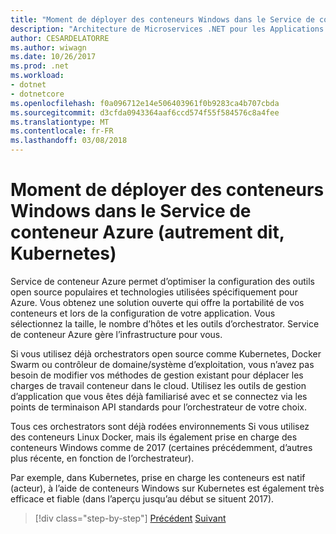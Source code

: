 ```yaml
---
title: "Moment de déployer des conteneurs Windows dans le Service de conteneur Azure (autrement dit, Kubernetes)"
description: "Architecture de Microservices .NET pour les Applications .NET en conteneur | Moment de déployer des conteneurs Windows dans le Service de conteneur Azure (autrement dit, Kubernetes)"
author: CESARDELATORRE
ms.author: wiwagn
ms.date: 10/26/2017
ms.prod: .net
ms.workload:
- dotnet
- dotnetcore
ms.openlocfilehash: f0a096712e14e506403961f0b9283ca4b707cbda
ms.sourcegitcommit: d3cfda0943364aaf6ccd574f55f584576c8a4fee
ms.translationtype: MT
ms.contentlocale: fr-FR
ms.lasthandoff: 03/08/2018
---
```

# <a name="when-to-deploy-windows-containers-to-azure-container-service-that-is-kubernetes"></a>Moment de déployer des conteneurs Windows dans le Service de conteneur Azure (autrement dit, Kubernetes)

Service de conteneur Azure permet d’optimiser la configuration des outils open source populaires et technologies utilisées spécifiquement pour Azure. Vous obtenez une solution ouverte qui offre la portabilité de vos conteneurs et lors de la configuration de votre application. Vous sélectionnez la taille, le nombre d’hôtes et les outils d’orchestrator. Service de conteneur Azure gère l’infrastructure pour vous.

Si vous utilisez déjà orchestrators open source comme Kubernetes, Docker Swarm ou contrôleur de domaine/système d’exploitation, vous n’avez pas besoin de modifier vos méthodes de gestion existant pour déplacer les charges de travail conteneur dans le cloud. Utilisez les outils de gestion d’application que vous êtes déjà familiarisé avec et se connectez via les points de terminaison API standards pour l’orchestrateur de votre choix.

Tous ces orchestrators sont déjà rodées environnements Si vous utilisez des conteneurs Linux Docker, mais ils également prise en charge des conteneurs Windows comme de 2017 (certaines précédemment, d’autres plus récente, en fonction de l’orchestrateur).

Par exemple, dans Kubernetes, prise en charge les conteneurs est natif (acteur), à l’aide de conteneurs Windows sur Kubernetes est également très efficace et fiable (dans l’aperçu jusqu’au début se situent 2017).

>[!div class="step-by-step"]
[Précédent](when-to-deploy-windows-containers-to-service-fabric.md)
[Suivant](build-resilient-services-ready-for-the-cloud-embrace-transient-failures-in-the-cloud.md)

